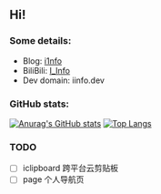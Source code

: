 ## Hi!

### Some details: 
- Blog: [i1nfo](https://www.i1nfo.com)
- BiliBili: [I_Info](https://space.bilibili.com/323343515)
- Dev domain: iinfo.dev

### GitHub stats: 
[![Anurag's GitHub stats](https://github-readme-stats.vercel.app/api?username=I-Info&show_icons=true&count_private=true)](https://github.com/I-Info/I-Info)
[![Top Langs](https://github-readme-stats.vercel.app/api/top-langs/?username=I-Info&layout=compact)](https://github.com/I-Info/I-Info)

### TODO
- [ ] iclipboard 跨平台云剪贴板
- [ ] page 个人导航页
